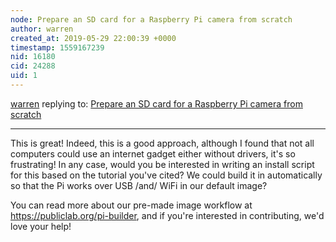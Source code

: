 ```yaml
---
node: Prepare an SD card for a Raspberry Pi camera from scratch
author: warren
created_at: 2019-05-29 22:00:39 +0000
timestamp: 1559167239
nid: 16180
cid: 24288
uid: 1
---
```




[warren](../profile/warren) replying to: [Prepare an SD card for a Raspberry Pi camera from scratch](../notes/warren/04-20-2018/prepare-an-sd-card-for-a-raspberry-pi-camera-from-scratch)

----
 This is great! Indeed, this is a good approach, although I found that not all computers could use an internet gadget either without drivers, it's so frustrating! In any case, would you be interested in writing an install script for this based on the tutorial you've cited? We could build it in automatically so that the Pi works over USB /and/ WiFi in our default image?

You can read more about our pre-made image workflow at https://publiclab.org/pi-builder, and if you're interested in contributing, we'd love your help!